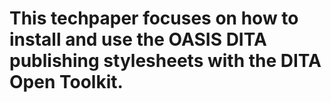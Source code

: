 # This techpaper focuses on how to install and use the OASIS DITA publishing stylesheets with the DITA Open Toolkit.  
